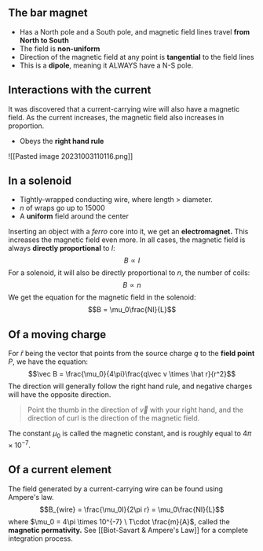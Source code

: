 ## The bar magnet
- Has a North pole and a South pole, and magnetic field lines travel **from North to South**
- The field is **non-uniform**
- Direction of the magnetic field at any point is **tangential** to the field lines
- This is a **dipole**, meaning it ALWAYS have a N-S pole.

## Interactions with the current
It was discovered that a current-carrying wire will also have a magnetic field. As the current increases, the magnetic field also increases in proportion. 
- Obeys the **right hand rule**

![[Pasted image 20231003110116.png]]

## In a solenoid
- Tightly-wrapped conducting wire, where length > diameter.
- $n$ of wraps go up to 15000
- A **uniform** field around the center

Inserting an object with a *ferro* core into it, we get an **electromagnet.** This increases the magnetic field even more. In all cases, the magnetic field is always **directly proportional** to $I$: 
$$B \propto I$$
For a solenoid, it will also be directly proportional to $n$, the number of coils: 
$$B\propto n$$
We get the equation for the magnetic field in the solenoid: 
$$B = \mu_0\frac{NI}{L}$$
## Of a moving charge
For $\hat r$ being the vector that points from the source charge $q$ to the **field point** $P$, we have the equation: 
$$\vec B = \frac{\mu_0}{4\pi}\frac{q\vec v \times \hat r}{r^2}$$
The direction will generally follow the right hand rule, and negative charges will have the opposite direction.

> Point the thumb in the direction of $\vec v$ with your right hand, and the direction of curl is the direction of the magnetic field.

The constant $\mu_0$ is called the magnetic constant, and is roughly equal to $4\pi \times 10^{-7}$. 
## Of a current element 
The field generated by a current-carrying wire can be found using Ampere's law. 
$$B_{wire} = \frac{\mu_0I}{2\pi r} = \mu_0\frac{NI}{L}$$
where $\mu_0 = 4\pi \times 10^{-7} \ T\cdot \frac{m}{A}$, called the **magnetic permativity.** See [[Biot-Savart & Ampere's Law]] for a complete integration process.